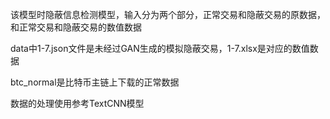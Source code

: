 该模型时隐蔽信息检测模型，输入分为两个部分，正常交易和隐蔽交易的原数据，和正常交易和隐蔽交易的数值数据

data中1-7.json文件是未经过GAN生成的模拟隐蔽交易，1-7.xlsx是对应的数值数据

btc_normal是比特币主链上下载的正常数据

数据的处理使用参考TextCNN模型

